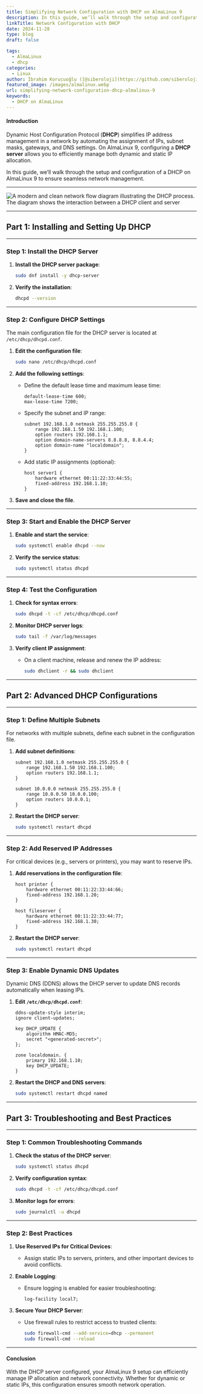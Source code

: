 ```yaml
---
title: Simplifying Network Configuration with DHCP on AlmaLinux 9
description: In this guide, we’ll walk through the setup and configuration of a DHCP on AlmaLinux 9 to ensure seamless network management.
linkTitle: Network Configuration with DHCP
date: 2024-11-28
type: blog
draft: false

tags:
  - AlmaLinux
  - dhcp
categories:
  - Linux
author: İbrahim Korucuoğlu ([@siberoloji](https://github.com/siberoloji))
featured_image: /images/almalinux.webp
url: simplifying-network-configuration-dhcp-almalinux-9
keywords:
  - DHCP on AlmaLinux
---
```

#### **Introduction**

Dynamic Host Configuration Protocol (**DHCP**) simplifies IP address management in a network by automating the assignment of IPs, subnet masks, gateways, and DNS settings. On AlmaLinux 9, configuring a **DHCP server** allows you to efficiently manage both dynamic and static IP allocation.

In this guide, we’ll walk through the setup and configuration of a DHCP on AlmaLinux 9 to ensure seamless network management.

---

![A modern and clean network flow diagram illustrating the DHCP process. The diagram shows the interaction between a DHCP client and server](/images/dhcp-process.webp)

---

## **Part 1: Installing and Setting Up DHCP**

---

### **Step 1: Install the DHCP Server**

1. **Install the DHCP server package**:

   ```bash
   sudo dnf install -y dhcp-server
   ```

2. **Verify the installation**:

   ```bash
   dhcpd --version
   ```

---

### **Step 2: Configure DHCP Settings**

The main configuration file for the DHCP server is located at `/etc/dhcp/dhcpd.conf`.

1. **Edit the configuration file**:

   ```bash
   sudo nano /etc/dhcp/dhcpd.conf
   ```

2. **Add the following settings**:
   - Define the default lease time and maximum lease time:

     ```plaintext
     default-lease-time 600;
     max-lease-time 7200;
     ```

   - Specify the subnet and IP range:

     ```plaintext
     subnet 192.168.1.0 netmask 255.255.255.0 {
         range 192.168.1.50 192.168.1.100;
         option routers 192.168.1.1;
         option domain-name-servers 8.8.8.8, 8.8.4.4;
         option domain-name "localdomain";
     }
     ```

   - Add static IP assignments (optional):

     ```plaintext
     host server1 {
         hardware ethernet 00:11:22:33:44:55;
         fixed-address 192.168.1.10;
     }
     ```

3. **Save and close the file**.

---

### **Step 3: Start and Enable the DHCP Server**

1. **Enable and start the service**:

   ```bash
   sudo systemctl enable dhcpd --now
   ```

2. **Verify the service status**:

   ```bash
   sudo systemctl status dhcpd
   ```

---

### **Step 4: Test the Configuration**

1. **Check for syntax errors**:

   ```bash
   sudo dhcpd -t -cf /etc/dhcp/dhcpd.conf
   ```

2. **Monitor DHCP server logs**:

   ```bash
   sudo tail -f /var/log/messages
   ```

3. **Verify client IP assignment**:
   - On a client machine, release and renew the IP address:

     ```bash
     sudo dhclient -r && sudo dhclient
     ```

---

## **Part 2: Advanced DHCP Configurations**

---

### **Step 1: Define Multiple Subnets**

For networks with multiple subnets, define each subnet in the configuration file.

1. **Add subnet definitions**:

   ```plaintext
   subnet 192.168.1.0 netmask 255.255.255.0 {
       range 192.168.1.50 192.168.1.100;
       option routers 192.168.1.1;
   }

   subnet 10.0.0.0 netmask 255.255.255.0 {
       range 10.0.0.50 10.0.0.100;
       option routers 10.0.0.1;
   }
   ```

2. **Restart the DHCP server**:

   ```bash
   sudo systemctl restart dhcpd
   ```

---

### **Step 2: Add Reserved IP Addresses**

For critical devices (e.g., servers or printers), you may want to reserve IPs.

1. **Add reservations in the configuration file**:

   ```plaintext
   host printer {
       hardware ethernet 00:11:22:33:44:66;
       fixed-address 192.168.1.20;
   }

   host fileserver {
       hardware ethernet 00:11:22:33:44:77;
       fixed-address 192.168.1.30;
   }
   ```

2. **Restart the DHCP server**:

   ```bash
   sudo systemctl restart dhcpd
   ```

---

### **Step 3: Enable Dynamic DNS Updates**

Dynamic DNS (DDNS) allows the DHCP server to update DNS records automatically when leasing IPs.

1. **Edit `/etc/dhcp/dhcpd.conf`**:

   ```plaintext
   ddns-update-style interim;
   ignore client-updates;

   key DHCP_UPDATE {
       algorithm HMAC-MD5;
       secret "<generated-secret>";
   };

   zone localdomain. {
       primary 192.168.1.10;
       key DHCP_UPDATE;
   }
   ```

2. **Restart the DHCP and DNS servers**:

   ```bash
   sudo systemctl restart dhcpd named
   ```

---

## **Part 3: Troubleshooting and Best Practices**

---

### **Step 1: Common Troubleshooting Commands**

1. **Check the status of the DHCP server**:

   ```bash
   sudo systemctl status dhcpd
   ```

2. **Verify configuration syntax**:

   ```bash
   sudo dhcpd -t -cf /etc/dhcp/dhcpd.conf
   ```

3. **Monitor logs for errors**:

   ```bash
   sudo journalctl -u dhcpd
   ```

---

### **Step 2: Best Practices**

1. **Use Reserved IPs for Critical Devices**:
   - Assign static IPs to servers, printers, and other important devices to avoid conflicts.

2. **Enable Logging**:
   - Ensure logging is enabled for easier troubleshooting:

     ```plaintext
     log-facility local7;
     ```

3. **Secure Your DHCP Server**:
   - Use firewall rules to restrict access to trusted clients:

     ```bash
     sudo firewall-cmd --add-service=dhcp --permanent
     sudo firewall-cmd --reload
     ```

---

#### **Conclusion**

With the DHCP server configured, your AlmaLinux 9 setup can efficiently manage IP allocation and network connectivity. Whether for dynamic or static IPs, this configuration ensures smooth network operation.
